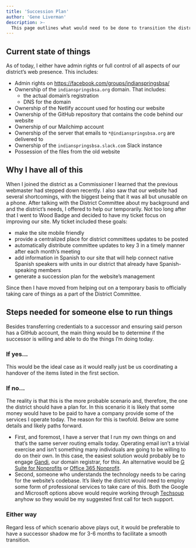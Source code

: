 ```yaml
---
title: 'Succession Plan'
author: 'Gene Liverman'
description: >-
  This page outlines what would need to be done to transition the district's technology to someone other than Gene Liverman
---
```


## Current state of things

As of today, I either have admin rights or full control of all aspects of our district’s web presence. This includes:

* Admin rights on https://facebook.com/groups/indianspringsbsa/
* Ownership of the `indianspringsbsa.org` domain. That includes:
  * the actual domain’s registration
  * DNS for the domain
* Ownership of the Netlify account used for hosting our website
* Ownership of the GitHub repository that contains the code behind our website
* Ownership of our Mailchimp account
* Ownership of the server that emails to `*@indianspringsbsa.org` are delivered to
* Ownership of the `indianspringsbsa.slack.com` Slack instance
* Possession of the files from the old website

## Why I have all of this

When I joined the district as a Commissioner I learned that the previous webmaster had stepped down recently. I also saw that our website had several shortcomings, with the biggest being that it was all but unusable on a phone. After talking with the District Committee about my background and and the district’s needs, I offered to help our temporarily. Not too long after that I went to Wood Badge and decided to have my ticket focus on improving our site. My ticket included these goals:

* make the site mobile friendly
* provide a centralized place for district committees updates to be posted
* automatically distribute committee updates to key 3 in a timely manner after each month’s meeting 
* add information in Spanish to our site that will help connect native Spanish speakers with units in our district that already have Spanish-speaking members
* generate a succession plan for the website’s management

Since then I have moved from helping out on a temporary basis to officially taking care of things as a part of the District Committee. 

## Steps needed for someone else to run things

Besides transferring credentials to a successor and ensuring said person has a GitHub account, the main thing would be to determine if the successor is willing and able to do the things I’m doing today.

### If yes...

This would be the ideal case as it would really just be us coordinating a handover of the items listed in the first section. 

### If no...

The reality is that this is the more probable scenario and, therefore, the one the district should have a plan for. In this scenario it is likely that some money would have to be paid to have a company provide some of the services I operate today. The reason for this is twofold. Below are some details and likely paths forward.

* First, and foremost, I have a server that I run my own things on and that’s the same server routing emails today. Operating email isn’t a trivial exercise and isn’t something many individuals are going to be willing to do on their own. In this case, the easiest solution would probably be to engage [Gandi](https://www.gandi.net/), our domain registrar, for this. An alternative would be [G Suite for Nonprofits](https://www.google.com/nonprofits/) or [Office 365 Nonprofit](https://www.microsoft.com/en-us/microsoft-365/nonprofit/office-365-nonprofit).
* Second, someone who understands the technology needs to be caring for the website’s codebase. It’s likely the district would need to employ some form of professional services to take care of this. Both the Google and Microsoft options above would require working through [Techsoup](https://www.techsoup.org/) anyhow so they would be my suggested first call for tech support.

### Either way

Regard less of which scenario above plays out, it would be preferable to have a successor shadow me for 3-6 months to facilitate a smooth transition.
